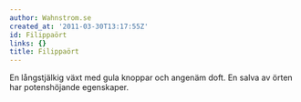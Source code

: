 ```yaml
---
author: Wahnstrom.se
created_at: '2011-03-30T13:17:55Z'
id: Filippaört
links: {}
title: Filippaört
---
```


En långstjälkig växt med gula knoppar och angenäm doft. En salva av örten har potenshöjande
egenskaper.